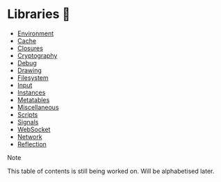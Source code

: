 # Libraries 📂

- [Environment](./Environment.md)
- [Cache](./Cache.md)
- [Closures](./Closures.md)
- [Cryptography](./Crypt.md)
- [Debug](./Debug.md)
- [Drawing](./Drawing.md)
- [Filesystem](./Filesystem.md)
- [Input](./Input.md)
- [Instances](./Instances.md)
- [Metatables](./Metatable.md)
- [Miscellaneous](./Misc.md)
- [Scripts](./Scripts.md)
- [Signals](./Signals.md)
- [WebSocket](./WebSocket.md)
- [Network](./Network.md)
- [Reflection](./Reflection.md)

> [!NOTE]
> This table of contents is still being worked on. Will be alphabetised later.
